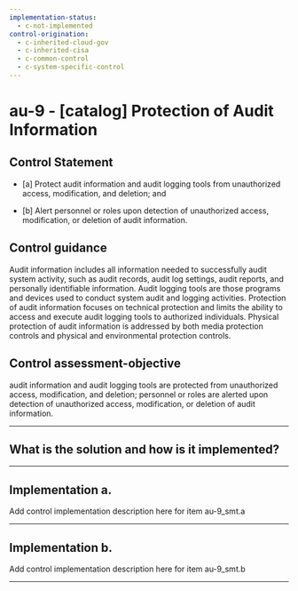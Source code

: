 ```yaml
---
implementation-status:
  - c-not-implemented
control-origination:
  - c-inherited-cloud-gov
  - c-inherited-cisa
  - c-common-control
  - c-system-specific-control
---
```


# au-9 - \[catalog\] Protection of Audit Information

## Control Statement

- \[a\] Protect audit information and audit logging tools from unauthorized access, modification, and deletion; and

- \[b\] Alert personnel or roles upon detection of unauthorized access, modification, or deletion of audit information.

## Control guidance

Audit information includes all information needed to successfully audit system activity, such as audit records, audit log settings, audit reports, and personally identifiable information. Audit logging tools are those programs and devices used to conduct system audit and logging activities. Protection of audit information focuses on technical protection and limits the ability to access and execute audit logging tools to authorized individuals. Physical protection of audit information is addressed by both media protection controls and physical and environmental protection controls.

## Control assessment-objective

audit information and audit logging tools are protected from unauthorized access, modification, and deletion;
personnel or roles are alerted upon detection of unauthorized access, modification, or deletion of audit information.

______________________________________________________________________

## What is the solution and how is it implemented?

<!-- Please leave this section blank and enter implementation details in the parts below. -->

______________________________________________________________________

## Implementation a.

Add control implementation description here for item au-9_smt.a

______________________________________________________________________

## Implementation b.

Add control implementation description here for item au-9_smt.b

______________________________________________________________________
